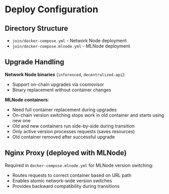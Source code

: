 # Deploy Configuration

## Directory Structure

- `join/docker-compose.yml` - Network Node deployment
- `join/docker-compose.mlnode.yml` - MLNode deployment

## Upgrade Handling

**Network Node binaries** (`inferenced`, `decentralized-api`):
- Support on-chain upgrades via cosmovisor
- Binary replacement without container changes

**MLNode containers**:
- Need full container replacement during upgrades
- On-chain version switching stops work in old container and starts using new one
- Old and new containers run side-by-side during transition
- Only active version processes requests (saves resources)
- Old container removed after successful upgrade

## Nginx Proxy (deployed with MLNode)

Required in `docker-compose.mlnode.yml` for MLNode version switching:
- Routes requests to correct container based on URL path
- Enables atomic network-wide version switches
- Provides backward compatibility during transitions 